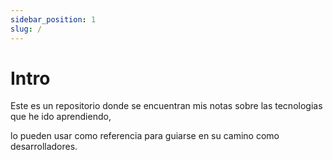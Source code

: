 ```yaml
---
sidebar_position: 1
slug: /
---
```


# Intro
Este es un repositorio donde se encuentran mis notas sobre las tecnologias que he ido aprendiendo,

lo pueden usar como referencia para guiarse en su camino como desarrolladores. 


